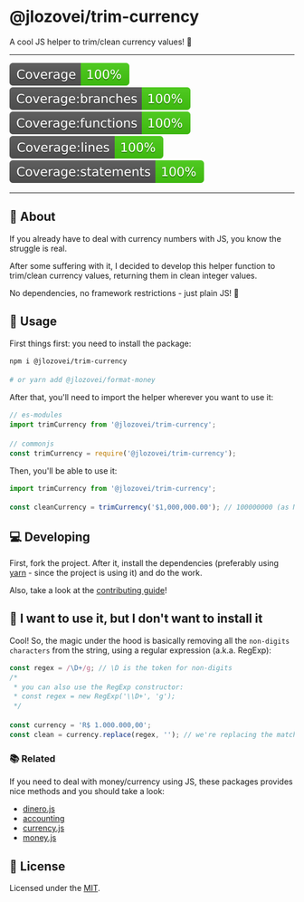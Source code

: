 # @jlozovei/trim-currency
A cool JS helper to trim/clean currency values! :money_with_wings:

---

![Coverage](https://raw.githubusercontent.com/jlozovei/trim-currency/master/coverage/badge.svg?sanitize=true "Coverage")
![Coverage Branches](https://raw.githubusercontent.com/jlozovei/trim-currency/master/coverage/badge-branches.svg?sanitize=true "Coverage Branches")
![Coverage Functions](https://raw.githubusercontent.com/jlozovei/trim-currency/master/coverage/badge-functions.svg?sanitize=true "Coverage Functions")
![Coverage Lines](https://raw.githubusercontent.com/jlozovei/trim-currency/master/coverage/badge-lines.svg?sanitize=true "Coverage Lines")
![Coverage Statements](https://raw.githubusercontent.com/jlozovei/trim-currency/master/coverage/badge-statements.svg?sanitize=true "Coverage Statements")

---


## :scroll: About
If you already have to deal with currency numbers with JS, you know the struggle is real.

After some suffering with it, I decided to develop this helper function to trim/clean currency values, returning them in clean integer values.

No dependencies, no framework restrictions - just plain JS! :rocket:


## :closed_book: Usage
First things first: you need to install the package:

```bash
npm i @jlozovei/trim-currency

# or yarn add @jlozovei/format-money
```

After that, you'll need to import the helper wherever you want to use it:

```js
// es-modules
import trimCurrency from '@jlozovei/trim-currency';

// commonjs
const trimCurrency = require('@jlozovei/trim-currency');
```

Then, you'll be able to use it:

```js
import trimCurrency from '@jlozovei/trim-currency';

const cleanCurrency = trimCurrency('$1,000,000.00'); // 100000000 (as Number)
```


## :computer: Developing
First, fork the project. After it, install the dependencies (preferably using [yarn](https://yarnpkg.com/) - since the project is using it) and do the work.

Also, take a look at the [contributing guide](https://github.com/jlozovei/trim-currency/blob/master/.github/CONTRIBUTING.md)!


## :thinking: I want to use it, but I don't want to install it
Cool! So, the magic under the hood is basically removing all the `non-digits characters` from the string, using a regular expression (a.k.a. RegExp):

```js
const regex = /\D+/g; // \D is the token for non-digits
/*
 * you can also use the RegExp constructor:
 * const regex = new RegExp('\\D+', 'g');
 */

const currency = 'R$ 1.000.000,00';
const clean = currency.replace(regex, ''); // we're replacing the match tokens with nothing
```

### :books: Related
If you need to deal with money/currency using JS, these packages provides nice methods and you should take a look:

- [dinero.js](https://sarahdayan.github.io/dinero.js/)
- [accounting](http://openexchangerates.github.io/accounting.js)
- [currency.js](https://currency.js.org/)
- [money.js](http://openexchangerates.github.io/money.js/)


## :closed_lock_with_key: License
Licensed under the [MIT](https://github.com/jlozovei/trim-currency/blob/master/LICENSE).
